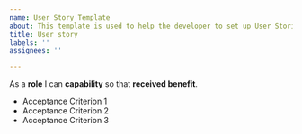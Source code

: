 ```yaml
---
name: User Story Template
about: This template is used to help the developer to set up User Stories on the Kanban
title: User story
labels: ''
assignees: ''

---
```


As a **role** I can **capability** so that **received benefit**.

- Acceptance Criterion 1
- Acceptance Criterion 2
- Acceptance Criterion 3
